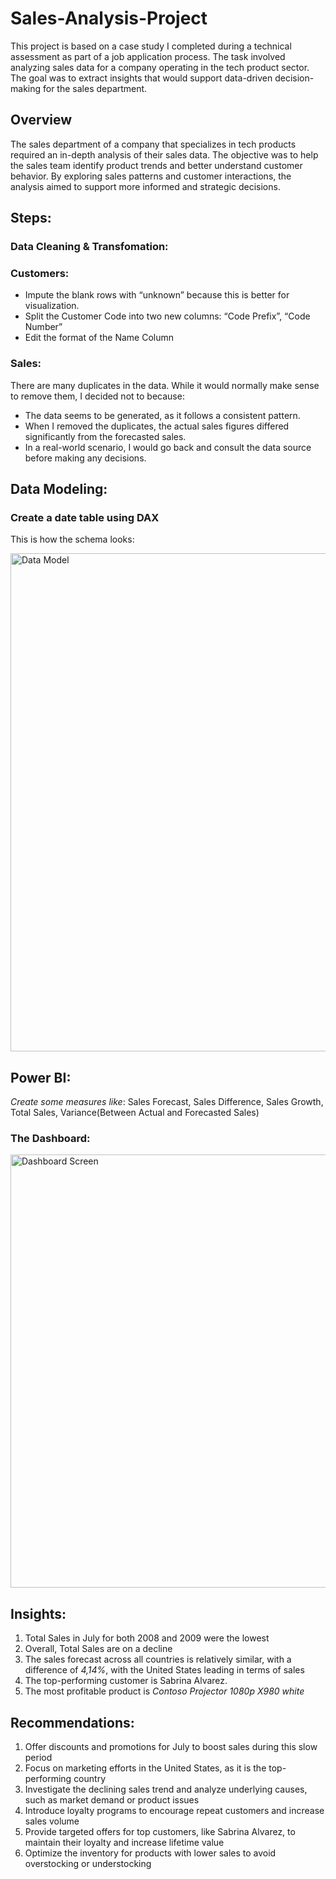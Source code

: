# Sales-Analysis-Project
This project is based on a case study I completed during a technical assessment as part of a job application process. The task involved analyzing sales data for a company operating in the tech product sector. The goal was to extract insights that would support data-driven decision-making for the sales department.


## Overview

The sales department of a company that specializes in tech products required an in-depth analysis of their sales data. The objective was to help the sales team identify product trends and better understand customer behavior. By exploring sales patterns and customer interactions, the analysis aimed to support more informed and strategic decisions.


## Steps:
### Data Cleaning & Transfomation:
### Customers:
  * Impute the blank rows with “unknown” because this is better for visualization.
  * Split the Customer Code into two new columns: “Code Prefix”, “Code Number”
  * Edit the format of the Name Column


### Sales:
There are many duplicates in the data. While it would normally make sense to remove them, I decided not to because:
 * The data seems to be generated, as it follows a consistent pattern.
 * When I removed the duplicates, the actual sales figures differed significantly from the forecasted sales.
 * In a real-world scenario, I would go back and consult the data source before making any decisions.


## Data Modeling:
### Create a date table using DAX
This is how the schema looks:

<img width="1100" height="797" alt="Data Model" src="https://github.com/user-attachments/assets/31f5810b-0cf9-4f27-8792-5d7c3cbf659f" />





## Power BI:
*Create some measures like*: Sales Forecast, Sales Difference, Sales Growth, Total Sales, Variance(Between Actual and Forecasted Sales)
### The Dashboard:
<img width="1254" height="693" alt="Dashboard Screen" src="https://github.com/user-attachments/assets/1b05ae9e-e840-4d88-87e3-ba53a735ec65" />





## Insights:
 1. Total Sales in July for both 2008 and 2009 were the lowest
 2. Overall, Total Sales are on a decline
 3. The sales forecast across all countries is relatively similar, with a difference of *4,14%*, with the United States leading in terms of sales
 4. The top-performing customer is Sabrina Alvarez.
 5. The most profitable product is *Contoso Projector 1080p X980 white*




## Recommendations:
 1. Offer discounts and promotions for July to boost sales during this slow period
 2. Focus on marketing efforts in the United States, as it is the top-performing country
 3. Investigate the declining sales trend and analyze underlying causes, such as market demand or product issues
 4. Introduce loyalty programs to encourage repeat customers and increase sales volume
 5. Provide targeted offers for top customers, like Sabrina Alvarez, to maintain their loyalty and increase lifetime value
 6. Optimize the inventory for products with lower sales to avoid overstocking or understocking


